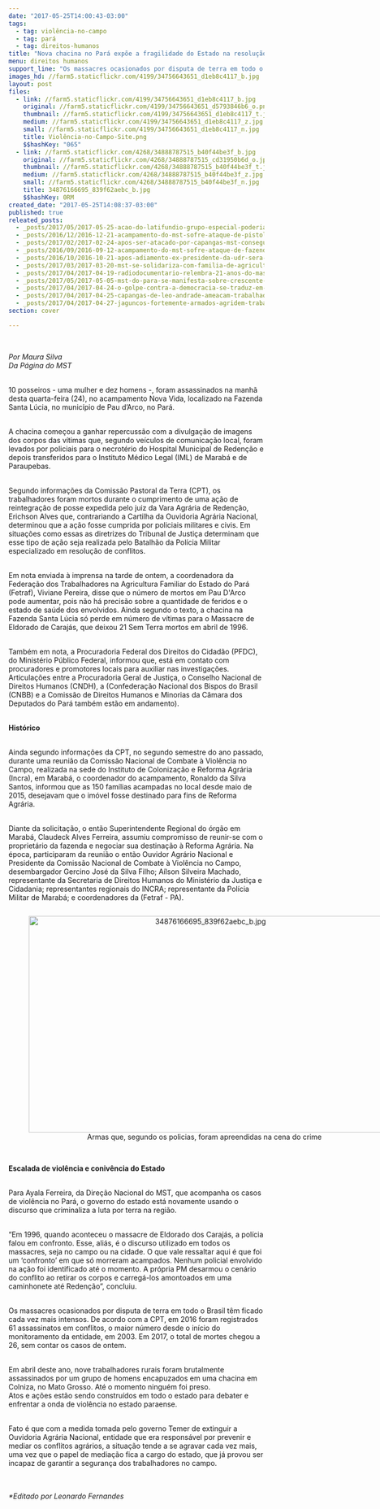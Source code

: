 ```yaml
---
date: "2017-05-25T14:00:43-03:00"
tags:
  - tag: violência-no-campo
  - tag: pará
  - tag: direitos-humanos
title: "Nova chacina no Pará expõe a fragilidade do Estado na resolução de conflitos no campo "
menu: direitos humanos
support_line: "Os massacres ocasionados por disputa de terra em todo o Brasil têm ficado cada vez mais intensos. De acordo com a CPT, em 2016 foram registrados 61 assassinatos em conflitos, o maior número desde o início do monitoramento da entidade"
images_hd: //farm5.staticflickr.com/4199/34756643651_d1eb8c4117_b.jpg
layout: post
files:
  - link: //farm5.staticflickr.com/4199/34756643651_d1eb8c4117_b.jpg
    original: //farm5.staticflickr.com/4199/34756643651_d5793846b6_o.png
    thumbnail: //farm5.staticflickr.com/4199/34756643651_d1eb8c4117_t.jpg
    medium: //farm5.staticflickr.com/4199/34756643651_d1eb8c4117_z.jpg
    small: //farm5.staticflickr.com/4199/34756643651_d1eb8c4117_n.jpg
    title: Violência-no-Campo-Site.png
    $$hashKey: "065"
  - link: //farm5.staticflickr.com/4268/34888787515_b40f44be3f_b.jpg
    original: //farm5.staticflickr.com/4268/34888787515_cd31950b6d_o.jpg
    thumbnail: //farm5.staticflickr.com/4268/34888787515_b40f44be3f_t.jpg
    medium: //farm5.staticflickr.com/4268/34888787515_b40f44be3f_z.jpg
    small: //farm5.staticflickr.com/4268/34888787515_b40f44be3f_n.jpg
    title: 34876166695_839f62aebc_b.jpg
    $$hashKey: 0RM
created_date: "2017-05-25T14:08:37-03:00"
published: true
releated_posts:
  - _posts/2017/05/2017-05-25-acao-do-latifundio-grupo-especial-poderia-evitar-as-10-mortes-no-pa.md
  - _posts/2016/12/2016-12-21-acampamento-do-mst-sofre-ataque-de-pistoleiros-no-para.md
  - _posts/2017/02/2017-02-24-apos-ser-atacado-por-capangas-mst-consegue-acordo-com-incra.md
  - _posts/2016/09/2016-09-12-acampamento-do-mst-sofre-ataque-de-fazendeiro-em-maraba.md
  - _posts/2016/10/2016-10-21-apos-adiamento-ex-presidente-da-udr-sera-julgado-em-curitiba.md
  - _posts/2017/03/2017-03-20-mst-se-solidariza-com-familia-de-agricultor-assassinado-no-para.md
  - _posts/2017/04/2017-04-19-radiodocumentario-relembra-21-anos-do-massacre-de-eldorado-dos-carajas.md
  - _posts/2017/05/2017-05-05-mst-do-para-se-manifesta-sobre-crescente-onda-de-violencia-contra-os-trabalhadores-rurais-do-estado.md
  - _posts/2017/04/2017-04-24-o-golpe-contra-a-democracia-se-traduz-em-conflitos-no-campo-declara-cpt.md
  - _posts/2017/04/2017-04-25-capangas-de-leo-andrade-ameacam-trabalhadores-sem-terra-no-norte-de-minas.md
  - _posts/2017/04/2017-04-27-jaguncos-fortemente-armados-agridem-trabalhadores-rurais-em-pernambuco.md
section: cover

---
```

<p>&nbsp;</p>

<p><em>Por Maura Silva<br />
Da P&aacute;gina do MST</em></p>

<p><br />
10 posseiros - uma mulher e dez homens -, foram assassinados na manh&atilde; desta quarta-feira (24), no acampamento Nova Vida, localizado na Fazenda Santa L&uacute;cia, no munic&iacute;pio de Pau d&rsquo;Arco, no Par&aacute;. &nbsp;</p>

<p><br />
A chacina come&ccedil;ou a ganhar repercuss&atilde;o com a divulga&ccedil;&atilde;o de imagens dos corpos das v&iacute;timas que, segundo ve&iacute;culos de comunica&ccedil;&atilde;o local, foram levados por policiais para o necrot&eacute;rio do Hospital Municipal de Reden&ccedil;&atilde;o e depois transferidos para o Instituto M&eacute;dico Legal (IML) de Marab&aacute; e de Paraupebas.</p>

<p><br />
Segundo informa&ccedil;&otilde;es da Comiss&atilde;o Pastoral da Terra (CPT), os trabalhadores foram mortos durante o cumprimento de uma a&ccedil;&atilde;o de reintegra&ccedil;&atilde;o de posse expedida pelo juiz da Vara Agr&aacute;ria de Reden&ccedil;&atilde;o, Erichson Alves que, contrariando a Cartilha da Ouvidoria Agr&aacute;ria Nacional, determinou que a a&ccedil;&atilde;o fosse cumprida por policiais militares e civis. Em situa&ccedil;&otilde;es como essas as diretrizes do Tribunal de Justi&ccedil;a determinam que esse tipo de a&ccedil;&atilde;o seja realizada pelo Batalh&atilde;o da Pol&iacute;cia Militar especializado em resolu&ccedil;&atilde;o de conflitos.&nbsp;</p>

<p><br />
Em nota enviada &agrave; imprensa na tarde de ontem, a coordenadora da Federa&ccedil;&atilde;o dos Trabalhadores na Agricultura Familiar do Estado do Par&aacute; (Fetraf), Viviane Pereira, disse que o n&uacute;mero de mortos em Pau D&#39;Arco pode aumentar, pois n&atilde;o h&aacute; precis&atilde;o sobre a quantidade de feridos e o estado de sa&uacute;de dos envolvidos. Ainda segundo o texto, a chacina na Fazenda Santa L&uacute;cia s&oacute; perde em n&uacute;mero de v&iacute;timas para o Massacre de Eldorado de Caraj&aacute;s, que deixou 21 Sem Terra mortos em abril de 1996.&nbsp;</p>

<p><br />
Tamb&eacute;m em nota, a Procuradoria Federal dos Direitos do Cidad&atilde;o (PFDC), do Minist&eacute;rio P&uacute;blico Federal, informou que, est&aacute; em contato com procuradores e promotores locais para auxiliar nas investiga&ccedil;&otilde;es. Articula&ccedil;&otilde;es entre a Procuradoria Geral de Justi&ccedil;a, o Conselho Nacional de Direitos Humanos (CNDH), a (Confedera&ccedil;&atilde;o Nacional dos Bispos do Brasil (CNBB) e a Comiss&atilde;o de Direitos Humanos e Minorias da C&acirc;mara dos Deputados do Par&aacute; tamb&eacute;m est&atilde;o em andamento).&nbsp;</p>

<p><br />
<strong>Hist&oacute;rico&nbsp;&nbsp; &nbsp;</strong></p>

<p><br />
Ainda segundo informa&ccedil;&otilde;es da CPT, no segundo semestre do ano passado, durante uma reuni&atilde;o da Comiss&atilde;o Nacional de Combate &agrave; Viol&ecirc;ncia no Campo, realizada na sede do Instituto de Coloniza&ccedil;&atilde;o e Reforma Agr&aacute;ria (Incra), em Marab&aacute;, o coordenador do acampamento, Ronaldo da Silva Santos, informou que as 150 fam&iacute;lias acampadas no local desde maio de 2015, desejavam que o im&oacute;vel fosse destinado para fins de Reforma Agr&aacute;ria.</p>

<p><br />
Diante da solicita&ccedil;&atilde;o, o ent&atilde;o Superintendente Regional do &oacute;rg&atilde;o em Marab&aacute;, Claudeck Alves Ferreira, assumiu compromisso de reunir-se com o propriet&aacute;rio da fazenda e negociar sua destina&ccedil;&atilde;o &agrave; Reforma Agr&aacute;ria. Na &eacute;poca, participaram da reuni&atilde;o o ent&atilde;o Ouvidor Agr&aacute;rio Nacional e Presidente da Comiss&atilde;o Nacional de Combate &agrave; Viol&ecirc;ncia no Campo, desembargador Gercino Jos&eacute; da Silva Filho; A&iacute;lson Silveira Machado, representante da Secretaria de Direitos Humanos do Minist&eacute;rio da Justi&ccedil;a e Cidadania; representantes regionais do INCRA; representante da Pol&iacute;cia Militar de Marab&aacute;; e coordenadores da (Fetraf - PA).</p>

<div style="text-align:center">
<figure class="image" style="display:inline-block"><img alt="34876166695_839f62aebc_b.jpg" height="426" src="//farm5.staticflickr.com/4268/34888787515_b40f44be3f_b.jpg" width="700" />
<figcaption>Armas que, segundo os policias, foram apreendidas na cena do crime &nbsp;</figcaption>
</figure>
</div>

<p><br />
<strong>Escalada de viol&ecirc;ncia e coniv&ecirc;ncia do Estado&nbsp;</strong></p>

<p><br />
Para Ayala Ferreira, da Dire&ccedil;&atilde;o Nacional do MST, que acompanha os casos de viol&ecirc;ncia no Par&aacute;, o governo do estado est&aacute; novamente usando o discurso que criminaliza a luta por terra na regi&atilde;o.&nbsp;</p>

<p><br />
&ldquo;Em 1996, quando aconteceu o massacre de Eldorado dos Caraj&aacute;s, a pol&iacute;cia falou em confronto. Esse, ali&aacute;s, &eacute; o discurso utilizado em todos os massacres, seja no campo ou na cidade. O que vale ressaltar aqui &eacute; que foi um &lsquo;confronto&rsquo; em que s&oacute; morreram acampados. Nenhum policial envolvido na a&ccedil;&atilde;o foi identificado at&eacute; o momento. A pr&oacute;pria PM desarmou o cen&aacute;rio do conflito ao retirar os corpos e carreg&aacute;-los amontoados em uma caminhonete at&eacute; Reden&ccedil;&atilde;o&rdquo;, concluiu.&nbsp;</p>

<p><br />
Os massacres ocasionados por disputa de terra em todo o Brasil t&ecirc;m ficado cada vez mais intensos. De acordo com a CPT, em 2016 foram registrados 61 assassinatos em conflitos, o maior n&uacute;mero desde o in&iacute;cio do monitoramento da entidade, em 2003. Em 2017, o total de mortes chegou a 26, sem contar os casos de ontem.</p>

<p><br />
Em abril deste ano, nove trabalhadores rurais foram brutalmente assassinados por um grupo de homens encapuzados em uma chacina em Colniza, no Mato Grosso. At&eacute; o momento ningu&eacute;m foi preso.&nbsp;<br />
Atos e a&ccedil;&otilde;es est&atilde;o sendo constru&iacute;dos em todo o estado para debater e enfrentar a onda de viol&ecirc;ncia no estado paraense.</p>

<p><br />
Fato &eacute; que com a medida tomada pelo governo Temer de extinguir a Ouvidoria Agr&aacute;ria Nacional, entidade que era respons&aacute;vel por prevenir e mediar os conflitos agr&aacute;rios, a situa&ccedil;&atilde;o tende a se agravar cada vez mais, uma vez que o papel de media&ccedil;&atilde;o fica a cargo do estado, que j&aacute; provou ser incapaz de garantir a seguran&ccedil;a dos trabalhadores no campo.&nbsp;</p>

<p><br />
<br />
<em>*Editado por Leonardo Fernandes&nbsp;</em></p>

<p>&nbsp;</p>
